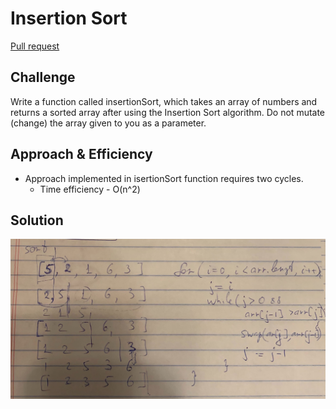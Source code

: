 # Insertion Sort

[Pull request](https://github.com/NadyaIlinskiy/data-structures-and-algorithms-2/pull/21/)

## Challenge
Write a function called insertionSort, which takes an array of numbers and returns a sorted array
after using the Insertion Sort algorithm. Do not mutate (change) the array given to you as a parameter.

## Approach & Efficiency

* Approach implemented in isertionSort function requires two cycles. 
    * Time efficiency - O(n^2)

## Solution

![solution](/assets/isertionSort.jpg)

